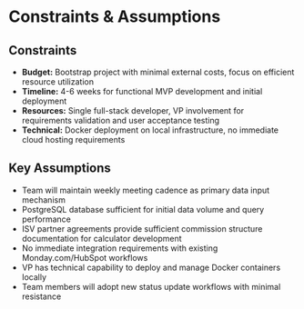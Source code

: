 # Constraints & Assumptions

## Constraints
- **Budget:** Bootstrap project with minimal external costs, focus on efficient resource utilization
- **Timeline:** 4-6 weeks for functional MVP development and initial deployment
- **Resources:** Single full-stack developer, VP involvement for requirements validation and user acceptance testing
- **Technical:** Docker deployment on local infrastructure, no immediate cloud hosting requirements

## Key Assumptions
- Team will maintain weekly meeting cadence as primary data input mechanism
- PostgreSQL database sufficient for initial data volume and query performance
- ISV partner agreements provide sufficient commission structure documentation for calculator development
- No immediate integration requirements with existing Monday.com/HubSpot workflows
- VP has technical capability to deploy and manage Docker containers locally
- Team members will adopt new status update workflows with minimal resistance
